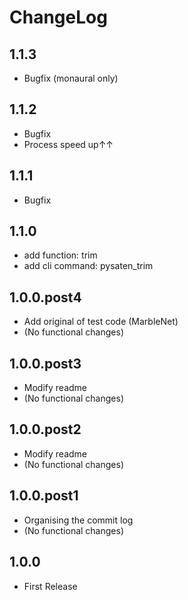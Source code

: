 # ChangeLog

## 1.1.3
* Bugfix (monaural only)

## 1.1.2
* Bugfix
* Process speed up↑↑

## 1.1.1
* Bugfix

## 1.1.0
* add function: trim
* add cli command: pysaten_trim

## 1.0.0.post4
* Add original of test code (MarbleNet)
* (No functional changes)

## 1.0.0.post3
* Modify readme
* (No functional changes)

## 1.0.0.post2
* Modify readme
* (No functional changes)

## 1.0.0.post1
* Organising the commit log
* (No functional changes)

## 1.0.0
* First Release
